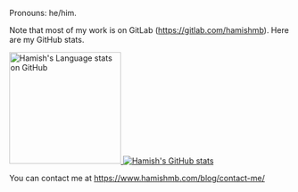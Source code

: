 Pronouns: he/him.

Note that most of my work is on GitLab (https://gitlab.com/hamishmb). Here are my GitHub stats.

<a href="https://github.com/anuraghazra/github-readme-stats">
<img height=200 src="https://github-readme-stats-git-master-hamishmb.vercel.app/api/top-langs/?username=hamishmb&layout=compact&langs_count=10&hide_border=1&role=OWNER,COLLABORATOR" alt="Hamish's Language stats on GitHub" />
</a>
<a href="https://github.com/anuraghazra/github-readme-stats">
  <img src="https://github-readme-stats.vercel.app/api?username=hamishmb&count_private=true&show_icons=true" alt="Hamish's GitHub stats" />
</a>

You can contact me at <a href="https://www.hamishmb.com/blog/contact-me/" target="_blank" rel="noopener">https://www.hamishmb.com/blog/contact-me/</a>

